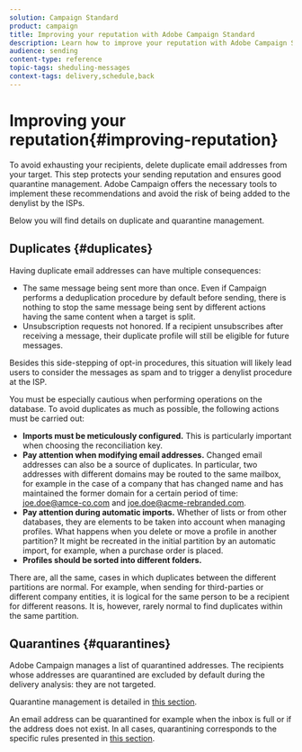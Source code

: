 ```yaml
---
solution: Campaign Standard
product: campaign
title: Improving your reputation with Adobe Campaign Standard
description: Learn how to improve your reputation with Adobe Campaign Standard by managing duplicate email addresses and quarantines.
audience: sending
content-type: reference
topic-tags: sheduling-messages
context-tags: delivery,schedule,back
---
```


# Improving your reputation{#improving-reputation}

To avoid exhausting your recipients, delete duplicate email addresses from your target. This step protects your sending reputation and ensures good quarantine management. Adobe Campaign offers the necessary tools to implement these recommendations and avoid the risk of being added to the denylist by the ISPs.

Below you will find details on duplicate and quarantine management.

## Duplicates {#duplicates}

Having duplicate email addresses can have multiple consequences:
* The same message being sent more than once. Even if Campaign performs a deduplication procedure by default before sending, there is nothing to stop the same message being sent by different actions having the same content when a target is split.
* Unsubscription requests not honored. If a recipient unsubscribes after receiving a message, their duplicate profile will still be eligible for future messages.

Besides this side-stepping of opt-in procedures, this situation will likely lead users to consider the messages as spam and to trigger a denylist procedure at the ISP.

You must be especially cautious when performing operations on the database. To avoid duplicates as much as possible, the following actions must be carried out:
* **Imports must be meticulously configured.** This is particularly important when choosing the reconciliation key.
* **Pay attention when modifying email addresses.** Changed email addresses can also be a source of duplicates. In particular, two addresses with different domains may be routed to the same mailbox, for example in the case of a company that has changed name and has maintained the former domain for a certain period of time: joe.doe@amce-co.com and joe.doe@acme-rebranded.com.
* **Pay attention during automatic imports.** Whether of lists or from other databases, they are elements to be taken into account when managing profiles. What happens when you delete or move a profile in another partition? It might be recreated in the initial partition by an automatic import, for example, when a purchase order is placed.
* **Profiles should be sorted into different folders.**

There are, all the same, cases in which duplicates between the different partitions are normal. For example, when sending for third-parties or different company entities, it is logical for the same person to be a recipient for different reasons. It is, however, rarely normal to find duplicates within the same partition.

## Quarantines {#quarantines}

Adobe Campaign manages a list of quarantined addresses. The recipients whose addresses are quarantined are excluded by default during the delivery analysis: they are not targeted.

Quarantine management is detailed in [this section](../../sending/using/understanding-quarantine-management.md).

An email address can be quarantined for example when the inbox is full or if the address does not exist. In all cases, quarantining corresponds to the specific rules presented in [this section](../../sending/using/understanding-quarantine-management.md#conditions-for-sending-an-address-to-quarantine).
